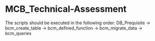 # MCB_Technical-Assessment

The scripts should be executed in the following order:
DB_Prequisite -> bcm_create_table -> bcm_defined_function -> bcm_migrate_data -> bcm_queries
